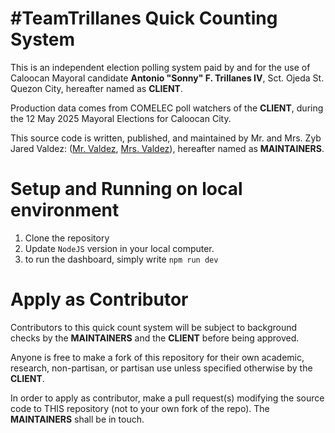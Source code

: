# #TeamTrillanes Quick Counting System

This is an independent election polling system paid by and for the use of Caloocan Mayoral candidate **Antonio "Sonny" F. Trillanes IV**, Sct. Ojeda St. Quezon City, hereafter named as **CLIENT**.

Production data comes from COMELEC poll watchers of the **CLIENT**, during the 12 May 2025 Mayoral Elections for Caloocan City.

This source code is written, published, and maintained by Mr. and Mrs. Zyb Jared Valdez: ([Mr. Valdez](github.com/eloyyyyy), [Mrs. Valdez](github.com/monicavaldez)), hereafter named as **MAINTAINERS**.

# Setup and Running on local environment

1. Clone the repository
2. Update `NodeJS` version in your local computer.
3. to run the dashboard, simply write `npm run dev`

# Apply as Contributor

Contributors to this quick count system will be subject to background checks by the **MAINTAINERS** and the **CLIENT** before being approved.

Anyone is free to make a fork of this repository for their own academic, research, non-partisan, or partisan use unless specified otherwise by the **CLIENT**.

In order to apply as contributor, make a pull request(s) modifying the source code to THIS repository (not to your own fork of the repo). The **MAINTAINERS** shall be in touch.
